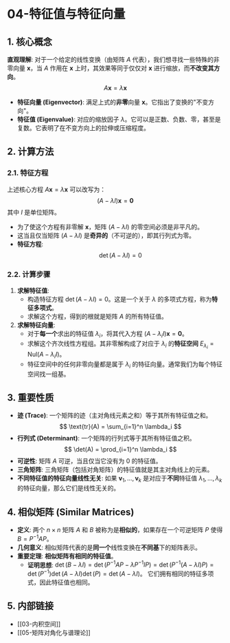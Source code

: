 # 04-特征值与特征向量

## 1. 核心概念

**直观理解**: 对于一个给定的线性变换（由矩阵 $A$ 代表），我们想寻找一些特殊的非零向量 $\mathbf{x}$，当 $A$ 作用在 $\mathbf{x}$ 上时，其效果等同于仅仅对 $\mathbf{x}$ 进行缩放，而**不改变其方向**。
$$ A\mathbf{x} = \lambda\mathbf{x} $$

- **特征向量 (Eigenvector)**: 满足上式的**非零**向量 $\mathbf{x}$。它指出了变换的"不变方向"。
- **特征值 (Eigenvalue)**: 对应的缩放因子 $\lambda$。它可以是正数、负数、零，甚至是复数。它表明了在不变方向上的拉伸或压缩程度。

## 2. 计算方法

### 2.1. 特征方程

上述核心方程 $A\mathbf{x} = \lambda\mathbf{x}$ 可以改写为：
$$ (A - \lambda I)\mathbf{x} = \mathbf{0} $$
其中 $I$ 是单位矩阵。

- 为了使这个方程有非零解 $\mathbf{x}$，矩阵 $(A - \lambda I)$ 的零空间必须是非平凡的。
- 这当且仅当矩阵 $(A - \lambda I)$ 是**奇异的**（不可逆的），即其行列式为零。
- **特征方程**:
  $$ \det(A - \lambda I) = 0 $$

### 2.2. 计算步骤

1. **求解特征值**:
    - 构造特征方程 $\det(A - \lambda I) = 0$。这是一个关于 $\lambda$ 的多项式方程，称为**特征多项式**。
    - 求解这个方程，得到的根就是矩阵 $A$ 的所有特征值。
2. **求解特征向量**:
    - 对于**每一个**求出的特征值 $\lambda_i$，将其代入方程 $(A - \lambda_i I)\mathbf{x} = \mathbf{0}$。
    - 求解这个齐次线性方程组。其非零解构成了对应于 $\lambda_i$ 的**特征空间** $E_{\lambda_i} = \text{Nul}(A-\lambda_iI)$。
    - 特征空间中的任何非零向量都是属于 $\lambda_i$ 的特征向量。通常我们为每个特征空间找一组基。

## 3. 重要性质

- **迹 (Trace)**: 一个矩阵的迹（主对角线元素之和）等于其所有特征值之和。
  $$ \text{tr}(A) = \sum_{i=1}^n \lambda_i $$
- **行列式 (Determinant)**: 一个矩阵的行列式等于其所有特征值之积。
  $$ \det(A) = \prod_{i=1}^n \lambda_i $$
- **可逆性**: 矩阵 $A$ 可逆，当且仅当它没有为 0 的特征值。
- **三角矩阵**: 三角矩阵（包括对角矩阵）的特征值就是其主对角线上的元素。
- **不同特征值的特征向量线性无关**: 如果 $\mathbf{v}_1, \dots, \mathbf{v}_k$ 是对应于**不同**特征值 $\lambda_1, \dots, \lambda_k$ 的特征向量，那么它们是线性无关的。

## 4. 相似矩阵 (Similar Matrices)

- **定义**: 两个 $n \times n$ 矩阵 $A$ 和 $B$ 被称为是**相似的**，如果存在一个可逆矩阵 $P$ 使得 $B = P^{-1}AP$。
- **几何意义**: 相似矩阵代表的是**同一个**线性变换在**不同基**下的矩阵表示。
- **重要定理**: **相似矩阵有相同的特征值**。
  - **证明思想**:
    $\det(B-\lambda I) = \det(P^{-1}AP - \lambda P^{-1}IP) = \det(P^{-1}(A-\lambda I)P) = \det(P^{-1})\det(A-\lambda I)\det(P) = \det(A-\lambda I)$。
    它们拥有相同的特征多项式，因此特征值也相同。

## 5. 内部链接

- [[03-内积空间]]
- [[05-矩阵对角化与谱理论]]
